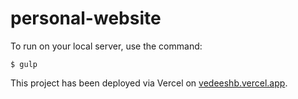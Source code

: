 # personal-website
To run on your local server, use the command:
```
$ gulp
```
This project has been deployed via Vercel on [vedeeshb.vercel.app](https://vedeeshb.vercel.app/).
